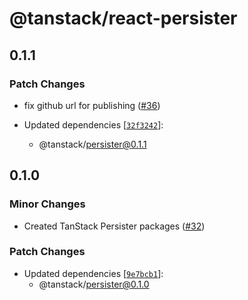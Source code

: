 # @tanstack/react-persister

## 0.1.1

### Patch Changes

- fix github url for publishing ([#36](https://github.com/TanStack/pacer/pull/36))

- Updated dependencies [[`32f3242`](https://github.com/TanStack/pacer/commit/32f3242743e7c480d9b3fbbce027758382efc4ab)]:
  - @tanstack/persister@0.1.1

## 0.1.0

### Minor Changes

- Created TanStack Persister packages ([#32](https://github.com/TanStack/pacer/pull/32))

### Patch Changes

- Updated dependencies [[`9e7bcb1`](https://github.com/TanStack/pacer/commit/9e7bcb1edf5e53314a6b808b6b9b22ea48df84ff)]:
  - @tanstack/persister@0.1.0
